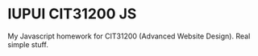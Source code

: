 # IUPUI CIT31200 JS
My Javascript homework for CIT31200 (Advanced Website Design).  Real simple stuff.
